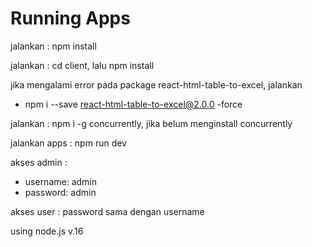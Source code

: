 # Running Apps

jalankan : npm install

jalankan : cd client, lalu npm install

jika mengalami error pada package react-html-table-to-excel, jalankan
- npm i --save react-html-table-to-excel@2.0.0 -force

jalankan : npm i -g concurrently, jika belum menginstall concurrently

jalankan apps : npm run dev

akses admin :
- username: admin
- password: admin

akses user :
password sama dengan username

using node.js v.16
